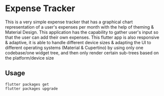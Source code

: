 # Expense Tracker

This is a very simple expense tracker that has a graphical chart representation of a user's expenses per month with the help of theming & Material Design. This application has the capability to gather user's input so that the user can add their own expenses. This flutter app is also responsive & adaptive, it is able to handle different device sizes & adapting the UI to different operating systems (Material & Cupertino) by using only one codebase/one widget tree, and then only render certain sub-trees based on the platform/device size
## Usage
```
flutter packages get
flutter packages upgrade
```
